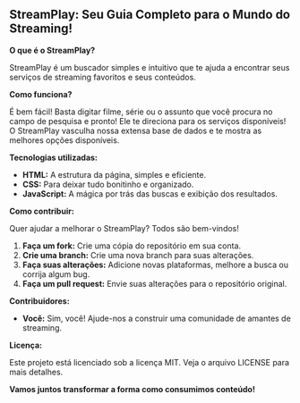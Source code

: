 ## StreamPlay: Seu Guia Completo para o Mundo do Streaming! 

**O que é o StreamPlay?**

StreamPlay é um buscador simples e intuitivo que te ajuda a encontrar seus serviços de streaming favoritos e seus conteúdos. 

**Como funciona?**

É bem fácil! Basta digitar filme, série ou o assunto que você procura no campo de pesquisa e pronto! Ele te direciona para os serviços disponíveis! O StreamPlay vasculha nossa extensa base de dados e te mostra as melhores opções disponíveis.

**Tecnologias utilizadas:**

* **HTML:** A estrutura da página, simples e eficiente.
* **CSS:** Para deixar tudo bonitinho e organizado.
* **JavaScript:** A mágica por trás das buscas e exibição dos resultados.

**Como contribuir:**

Quer ajudar a melhorar o StreamPlay? Todos são bem-vindos! 

1. **Faça um fork:** Crie uma cópia do repositório em sua conta.
2. **Crie uma branch:** Crie uma nova branch para suas alterações.
3. **Faça suas alterações:** Adicione novas plataformas, melhore a busca ou corrija algum bug.
4. **Faça um pull request:** Envie suas alterações para o repositório original.

**Contribuidores:**

* **Você:** Sim, você! Ajude-nos a construir uma comunidade de amantes de streaming.

**Licença:**

Este projeto está licenciado sob a licença MIT. Veja o arquivo LICENSE para mais detalhes.

**Vamos juntos transformar a forma como consumimos conteúdo!**
